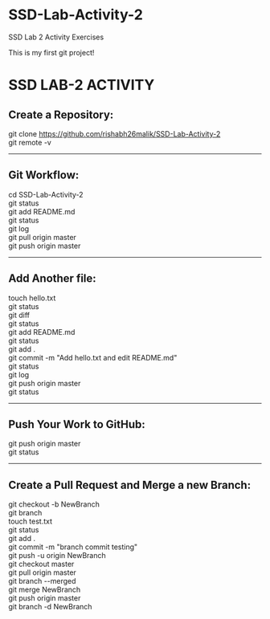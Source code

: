 # SSD-Lab-Activity-2
SSD Lab 2 Activity Exercises

This is my first git project!

# SSD LAB-2 ACTIVITY 
## Create a Repository:
git clone https://github.com/rishabh26malik/SSD-Lab-Activity-2<br />
git remote -v<br />

------------------------
## Git Workflow:
cd SSD-Lab-Activity-2<br />
git status<br />
git add README.md<br />
git status<br />
git log<br />
git pull origin master<br />
git push origin master<br />


---------------
## Add Another file:
touch hello.txt<br />
git status<br />
git diff<br />
git status<br />
git add README.md<br />
git status<br />
git add .<br />
git commit -m "Add hello.txt and edit README.md"<br />
git status<br />
git log<br />
git push origin master<br />
git status<br />

---------------
## Push Your Work to GitHub:
git push origin master<br />
git status<br />

---------------
## Create a Pull Request and Merge a new Branch:
git checkout -b NewBranch<br />
git branch<br />
touch test.txt<br />
git status<br />
git add .<br />
git commit -m "branch commit testing"<br />
git push -u origin NewBranch<br />
git checkout master<br />
git pull origin master<br />
git branch --merged<br />
git merge NewBranch<br />
git push origin master<br />
git branch -d NewBranch<br />

  
